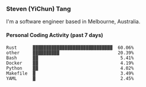 ### Steven (YiChun) Tang

I'm a software engineer based in Melbourne, Australia.

#### Personal Coding Activity (past 7 days)
```
Rust      ▓▓▓▓▓▓▓▓▓▓▓▓▓▓▓▓▓▓▓▓▓▓▓▓▓▓▓▓▓▓  60.06%
other     ▓▓▓▓▓▓▓▓▓▓                      20.39%
Bash      ▓▓                               5.41%
Docker    ▓▓                               4.19%
Python    ▓▓                               4.02%
Makefile  ▓                                3.49%
YAML      ▓                                2.45%
```
